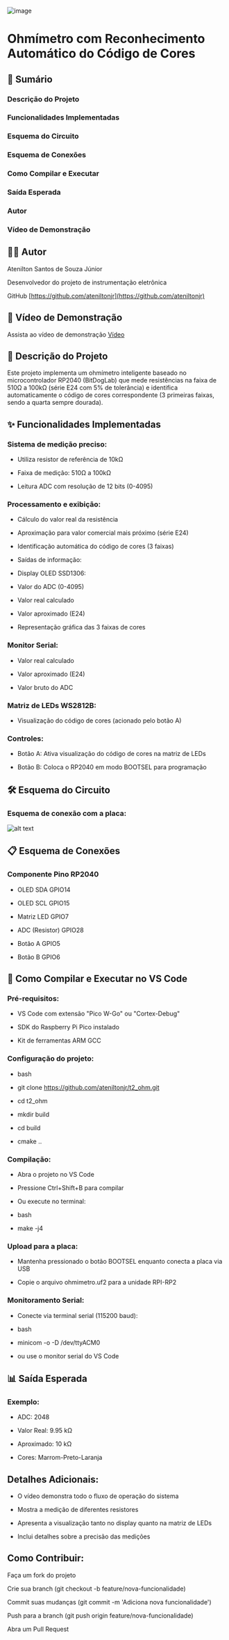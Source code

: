 ![image](https://github.com/user-attachments/assets/f2a5c9b8-6208-4723-8f46-1d74be421827)
# Ohmímetro com Reconhecimento Automático do Código de Cores
## 📌 Sumário
### Descrição do Projeto

### Funcionalidades Implementadas

### Esquema do Circuito

### Esquema de Conexões

### Como Compilar e Executar

### Saída Esperada

### Autor

### Vídeo de Demonstração


## 👨‍💻 Autor
Atenilton Santos de Souza Júnior

Desenvolvedor do projeto de instrumentação eletrônica

GitHub [https://github.com/ateniltonjr](https://github.com/ateniltonjr)

## 🎥 Vídeo de Demonstração
Assista ao vídeo de demonstração
[Vídeo](https://drive.google.com/file/d/1SHLV5zPxFhERj2N0r0A_BOPqqDoPx0XL/view?usp=sharing)

## 📝 Descrição do Projeto
Este projeto implementa um ohmímetro inteligente baseado no microcontrolador RP2040 (BitDogLab) que mede resistências na faixa de 510Ω a 100kΩ (série E24 com 5% de tolerância) e identifica automaticamente o código de cores correspondente (3 primeiras faixas, sendo a quarta sempre dourada).

## ✨ Funcionalidades Implementadas
### Sistema de medição preciso:

- Utiliza resistor de referência de 10kΩ

- Faixa de medição: 510Ω a 100kΩ

- Leitura ADC com resolução de 12 bits (0-4095)

### Processamento e exibição:

- Cálculo do valor real da resistência

- Aproximação para valor comercial mais próximo (série E24)

- Identificação automática do código de cores (3 faixas)

- Saídas de informação:

- Display OLED SSD1306:

- Valor do ADC (0-4095)

- Valor real calculado

- Valor aproximado (E24)

- Representação gráfica das 3 faixas de cores

### Monitor Serial:

- Valor real calculado

- Valor aproximado (E24)

- Valor bruto do ADC

### Matriz de LEDs WS2812B:

- Visualização do código de cores (acionado pelo botão A)

### Controles:

- Botão A: Ativa visualização do código de cores na matriz de LEDs

- Botão B: Coloca o RP2040 em modo BOOTSEL para programação

## 🛠️ Esquema do Circuito
### Esquema de conexão com a placa:

![alt text](imagens/esquema.png)

## 📋 Esquema de Conexões
### Componente	Pino RP2040

- OLED SDA	GPIO14

- OLED SCL	GPIO15

- Matriz LED	GPIO7

- ADC (Resistor)	GPIO28

- Botão A	GPIO5

- Botão B	GPIO6


## 🚀 Como Compilar e Executar no VS Code
### Pré-requisitos:

- VS Code com extensão "Pico W-Go" ou "Cortex-Debug"

- SDK do Raspberry Pi Pico instalado

- Kit de ferramentas ARM GCC

### Configuração do projeto:

- bash

- git clone https://github.com/ateniltonjr/t2_ohm.git

- cd t2_ohm

- mkdir build

- cd build

- cmake ..


### Compilação:

- Abra o projeto no VS Code

- Pressione Ctrl+Shift+B para compilar

- Ou execute no terminal:

- bash

- make -j4

### Upload para a placa:

- Mantenha pressionado o botão BOOTSEL enquanto conecta a placa via USB

- Copie o arquivo ohmimetro.uf2 para a unidade RPI-RP2

### Monitoramento Serial:

- Conecte via terminal serial (115200 baud):

- bash
- minicom -o -D /dev/ttyACM0
- ou use o monitor serial do VS Code

## 📊 Saída Esperada
### Exemplo:

- ADC: 2048

- Valor Real: 9.95 kΩ

- Aproximado: 10 kΩ

- Cores: Marrom-Preto-Laranja

## Detalhes Adicionais:
- O vídeo demonstra todo o fluxo de operação do sistema

- Mostra a medição de diferentes resistores

- Apresenta a visualização tanto no display quanto na matriz de LEDs

- Inclui detalhes sobre a precisão das medições

## Como Contribuir:
Faça um fork do projeto

Crie sua branch (git checkout -b feature/nova-funcionalidade)

Commit suas mudanças (git commit -m 'Adiciona nova funcionalidade')

Push para a branch (git push origin feature/nova-funcionalidade)

Abra um Pull Request
